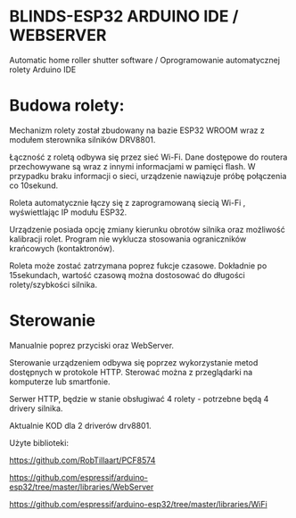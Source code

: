 # BLINDS-ESP32 ARDUINO IDE / WEBSERVER
Automatic home roller shutter software / Oprogramowanie automatycznej rolety Arduino IDE

# Budowa rolety:
Mechanizm rolety został zbudowany na bazie ESP32 WROOM wraz z modułem sterownika silników DRV8801.

Łączność z roletą odbywa się przez sieć Wi-Fi. Dane dostępowe do routera przechowywane są wraz z innymi informacjami w pamięci flash. W przypadku braku informacji o sieci, urządzenie nawiązuje próbę połączenia co 10sekund.

Roleta automatycznie łączy się z zaprogramowaną siecią Wi-Fi , wyświettlając IP modułu ESP32.


Urządzenie posiada opcję zmiany kierunku obrotów silnika oraz możliwość kalibracji rolet. Program nie wyklucza stosowania ograniczników krańcowych (kontaktronów).

Roleta może zostać zatrzymana poprez fukcje czasowe. Dokładnie po 15sekundach, wartość czasową można dostosować do długości rolety/szybkości silnika.

# Sterowanie

Manualnie poprez przyciski oraz WebServer.

Sterowanie urządzeniem odbywa się poprzez wykorzystanie metod dostępnych w protokole HTTP. Sterować można z przeglądarki na komputerze lub smartfonie.

Serwer HTTP, będzie w stanie obsługiwać 4 rolety - potrzebne będą 4 drivery silnika.

Aktualnie KOD dla 2 driverów drv8801.

Użyte biblioteki:

https://github.com/RobTillaart/PCF8574

https://github.com/espressif/arduino-esp32/tree/master/libraries/WebServer

https://github.com/espressif/arduino-esp32/tree/master/libraries/WiFi
